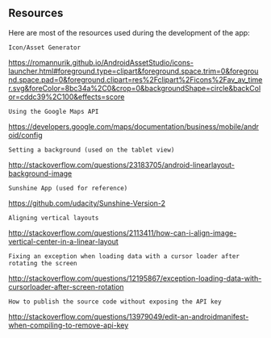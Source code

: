 Resources
---------

Here are most of the resources used during the development of the app:

	Icon/Asset Generator

https://romannurik.github.io/AndroidAssetStudio/icons-launcher.html#foreground.type=clipart&foreground.space.trim=0&foreground.space.pad=0&foreground.clipart=res%2Fclipart%2Ficons%2Fav_av_timer.svg&foreColor=8bc34a%2C0&crop=0&backgroundShape=circle&backColor=cddc39%2C100&effects=score

	Using the Google Maps API

https://developers.google.com/maps/documentation/business/mobile/android/config

	Setting a background (used on the tablet view)

http://stackoverflow.com/questions/23183705/android-linearlayout-background-image

	Sunshine App (used for reference)

https://github.com/udacity/Sunshine-Version-2

	Aligning vertical layouts

http://stackoverflow.com/questions/2113411/how-can-i-align-image-vertical-center-in-a-linear-layout

	Fixing an exception when loading data with a cursor loader after rotating the screen

http://stackoverflow.com/questions/12195867/exception-loading-data-with-cursorloader-after-screen-rotation

	How to publish the source code without exposing the API key

http://stackoverflow.com/questions/13979049/edit-an-androidmanifest-when-compiling-to-remove-api-key